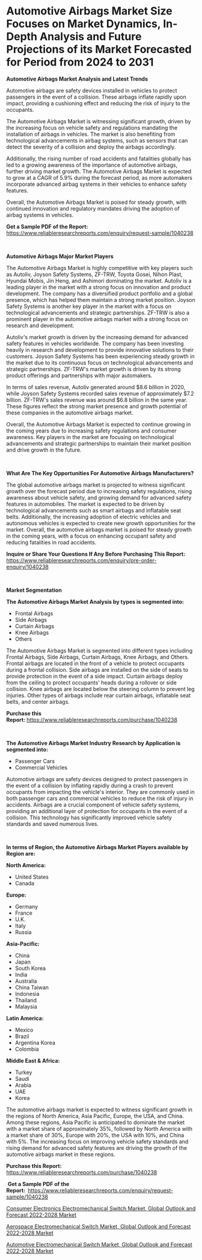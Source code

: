 <p><h1>Automotive Airbags Market Size Focuses on Market Dynamics, In-Depth Analysis and Future Projections of its Market Forecasted for Period from 2024 to 2031</h1></p><p><strong>Automotive Airbags Market Analysis and Latest Trends</strong></p>
<p><p>Automotive airbags are safety devices installed in vehicles to protect passengers in the event of a collision. These airbags inflate rapidly upon impact, providing a cushioning effect and reducing the risk of injury to the occupants. </p><p>The Automotive Airbags Market is witnessing significant growth, driven by the increasing focus on vehicle safety and regulations mandating the installation of airbags in vehicles. The market is also benefiting from technological advancements in airbag systems, such as sensors that can detect the severity of a collision and deploy the airbags accordingly. </p><p>Additionally, the rising number of road accidents and fatalities globally has led to a growing awareness of the importance of automotive airbags, further driving market growth. The Automotive Airbags Market is expected to grow at a CAGR of 5.9% during the forecast period, as more automakers incorporate advanced airbag systems in their vehicles to enhance safety features.</p><p>Overall, the Automotive Airbags Market is poised for steady growth, with continued innovation and regulatory mandates driving the adoption of airbag systems in vehicles.</p></p>
<p><strong>Get a Sample PDF of the Report:&nbsp;</strong> <a href="https://www.reliableresearchreports.com/enquiry/request-sample/1040238">https://www.reliableresearchreports.com/enquiry/request-sample/1040238</a></p>
<p>&nbsp;</p>
<p><strong>Automotive Airbags Major Market Players</strong></p>
<p><p>The Automotive Airbags Market is highly competitive with key players such as Autoliv, Joyson Safety Systems, ZF-TRW, Toyota Gosei, Nihon Plast, Hyundai Mobis, Jin Heng, and Ashimori dominating the market. Autoliv is a leading player in the market with a strong focus on innovation and product development. The company has a diversified product portfolio and a global presence, which has helped them maintain a strong market position. Joyson Safety Systems is another key player in the market with a focus on technological advancements and strategic partnerships. ZF-TRW is also a prominent player in the automotive airbags market with a strong focus on research and development.</p><p>Autoliv's market growth is driven by the increasing demand for advanced safety features in vehicles worldwide. The company has been investing heavily in research and development to provide innovative solutions to their customers. Joyson Safety Systems has been experiencing steady growth in the market due to its continuous focus on technological advancements and strategic partnerships. ZF-TRW's market growth is driven by its strong product offerings and partnerships with major automakers.</p><p>In terms of sales revenue, Autoliv generated around $8.6 billion in 2020, while Joyson Safety Systems recorded sales revenue of approximately $7.2 billion. ZF-TRW's sales revenue was around $6.8 billion in the same year. These figures reflect the strong market presence and growth potential of these companies in the automotive airbags market.</p><p>Overall, the Automotive Airbags Market is expected to continue growing in the coming years due to increasing safety regulations and consumer awareness. Key players in the market are focusing on technological advancements and strategic partnerships to maintain their market position and drive growth in the future.</p></p>
<p>&nbsp;</p>
<p><strong>What Are The Key Opportunities For Automotive Airbags Manufacturers?</strong></p>
<p><p>The global automotive airbags market is projected to witness significant growth over the forecast period due to increasing safety regulations, rising awareness about vehicle safety, and growing demand for advanced safety features in automobiles. The market is expected to be driven by technological advancements such as smart airbags and inflatable seat belts. Additionally, the increasing adoption of electric vehicles and autonomous vehicles is expected to create new growth opportunities for the market. Overall, the automotive airbags market is poised for steady growth in the coming years, with a focus on enhancing occupant safety and reducing fatalities in road accidents.</p></p>
<p><strong>Inquire or Share Your Questions If Any Before Purchasing This Report:</strong> <a href="https://www.reliableresearchreports.com/enquiry/pre-order-enquiry/1040238">https://www.reliableresearchreports.com/enquiry/pre-order-enquiry/1040238</a></p>
<p>&nbsp;</p>
<p><strong>Market Segmentation</strong></p>
<p><strong>The Automotive Airbags Market Analysis by types is segmented into:</strong></p>
<p><ul><li>Frontal Airbags</li><li>Side Airbags</li><li>Curtain Airbags</li><li>Knee Airbags</li><li>Others</li></ul></p>
<p><p>The Automotive Airbags Market is segmented into different types including Frontal Airbags, Side Airbags, Curtain Airbags, Knee Airbags, and Others. Frontal airbags are located in the front of a vehicle to protect occupants during a frontal collision. Side airbags are installed on the side of seats to provide protection in the event of a side impact. Curtain airbags deploy from the ceiling to protect occupants' heads during a rollover or side collision. Knee airbags are located below the steering column to prevent leg injuries. Other types of airbags include rear curtain airbags, inflatable seat belts, and center airbags.</p></p>
<p><strong>Purchase this Report:&nbsp;</strong><a href="https://www.reliableresearchreports.com/purchase/1040238">https://www.reliableresearchreports.com/purchase/1040238</a></p>
<p>&nbsp;</p>
<p><strong>The Automotive Airbags Market Industry Research by Application is segmented into:</strong></p>
<p><ul><li>Passenger Cars</li><li>Commercial Vehicles</li></ul></p>
<p><p>Automotive airbags are safety devices designed to protect passengers in the event of a collision by inflating rapidly during a crash to prevent occupants from impacting the vehicle's interior. They are commonly used in both passenger cars and commercial vehicles to reduce the risk of injury in accidents. Airbags are a crucial component of vehicle safety systems, providing an additional layer of protection for occupants in the event of a collision. This technology has significantly improved vehicle safety standards and saved numerous lives.</p></p>
<p>&nbsp;</p>
<p><strong>In terms of Region, the Automotive Airbags Market Players available by Region are:</strong></p>
<p>
    <p> <strong> North America: </strong>
        <ul>
            <li>United States</li>
            <li>Canada</li>
        </ul>
        </p> 
    <p> <strong> Europe: </strong>
        <ul>
            <li>Germany</li>
            <li>France</li>
            <li>U.K.</li>
            <li>Italy</li>
            <li>Russia</li>
        </ul>
        </p> 
    <p> <strong> Asia-Pacific: </strong>
        <ul>
            <li>China</li>
            <li>Japan</li>
            <li>South Korea</li>
            <li>India</li>
            <li>Australia</li>
            <li>China Taiwan</li>
            <li>Indonesia</li>
            <li>Thailand</li>
            <li>Malaysia</li>
        </ul>
        </p> 
    <p> <strong> Latin America: </strong>
        <ul>
            <li>Mexico</li>
            <li>Brazil</li>
            <li>Argentina Korea</li>
            <li>Colombia</li>
        </ul>
        </p> 
    <p> <strong> Middle East & Africa: </strong>
        <ul>
            <li>Turkey</li>
            <li>Saudi</li>
            <li>Arabia</li>
            <li>UAE</li>
            <li>Korea</li>
        </ul>
    </p>
    </p>
<p><p>The automotive airbags market is expected to witness significant growth in the regions of North America, Asia Pacific, Europe, the USA, and China. Among these regions, Asia Pacific is anticipated to dominate the market with a market share of approximately 35%, followed by North America with a market share of 30%, Europe with 20%, the USA with 10%, and China with 5%. The increasing focus on improving vehicle safety standards and rising demand for advanced safety features are driving the growth of the automotive airbags market in these regions.</p></p>
<p><strong>Purchase this Report: </strong><a href="https://www.reliableresearchreports.com/purchase/1040238">https://www.reliableresearchreports.com/purchase/1040238</a></p>
<p>&nbsp;<strong>Get a Sample PDF of the Report:&nbsp;&nbsp;</strong><a href="https://www.reliableresearchreports.com/enquiry/request-sample/1040238">https://www.reliableresearchreports.com/enquiry/request-sample/1040238</a></p>
<p><strong></strong></p>
<p><p><a href="https://view.publitas.com/reportprime-1/decoding-the-consumer-electronics-electromechanical-switch-market-global-outlook-and-forecast-2022-2028-market-a-deep-dive-into-the-latest-market-trends-market-segmentation-and-competitive-analysis/">Consumer Electronics Electromechanical Switch Market, Global Outlook and Forecast 2022-2028 Market</a></p><p><a href="https://view.publitas.com/reportprime-1/aerospace-electromechanical-switch-market-global-outlook-and-forecast-2022-2028-market-size-share-trends-analysis-report-by-application-regional-outlook-competitive-strategies-and-segment-forecasts-2023-2030/">Aerospace Electromechanical Switch Market, Global Outlook and Forecast 2022-2028 Market</a></p><p><a href="https://view.publitas.com/reportprime-1/decoding-the-automotive-electromechanical-switch-market-global-outlook-and-forecast-2022-2028-market-a-deep-dive-into-the-latest-market-trends-market-segmentation-and-competitive-analysis/">Automotive Electromechanical Switch Market, Global Outlook and Forecast 2022-2028 Market</a></p></p>